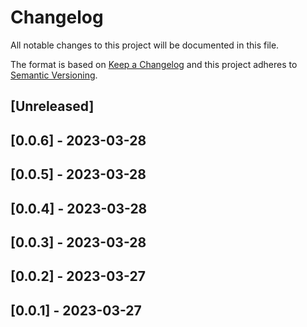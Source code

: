 # Changelog

All notable changes to this project will be documented in this file.

The format is based on [Keep a Changelog](http://keepachangelog.com/en/1.0.0/)
and this project adheres to [Semantic Versioning](http://semver.org/spec/v2.0.0.html).

## [Unreleased]

## [0.0.6] - 2023-03-28

## [0.0.5] - 2023-03-28

## [0.0.4] - 2023-03-28

## [0.0.3] - 2023-03-28

## [0.0.2] - 2023-03-27

## [0.0.1] - 2023-03-27